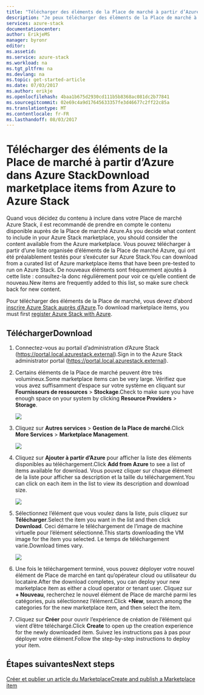 ```yaml
---
title: "Télécharger des éléments de la Place de marché à partir d’Azure | Microsoft Docs"
description: "Je peux télécharger des éléments de la Place de marché à partir d’Azure dans mon déploiement Azure Stack."
services: azure-stack
documentationcenter: 
author: ErikjeMS
manager: byronr
editor: 
ms.assetid: 
ms.service: azure-stack
ms.workload: na
ms.tgt_pltfrm: na
ms.devlang: na
ms.topic: get-started-article
ms.date: 07/03/2017
ms.author: erikje
ms.openlocfilehash: 4baa1b675d2930cd111b5b8368ac081dc2b77841
ms.sourcegitcommit: 02e69c4a9d17645633357fe3d46677c2ff22c85a
ms.translationtype: MT
ms.contentlocale: fr-FR
ms.lasthandoff: 08/03/2017
---
```

# <a name="download-marketplace-items-from-azure-to-azure-stack"></a><span data-ttu-id="9900e-103">Télécharger des éléments de la Place de marché à partir d’Azure dans Azure Stack</span><span class="sxs-lookup"><span data-stu-id="9900e-103">Download marketplace items from Azure to Azure Stack</span></span>

<span data-ttu-id="9900e-104">Quand vous décidez du contenu à inclure dans votre Place de marché Azure Stack, il est recommandé de prendre en compte le contenu disponible auprès de la Place de marché Azure.</span><span class="sxs-lookup"><span data-stu-id="9900e-104">As you decide what content to include in your Azure Stack marketplace, you should consider the content available from the Azure marketplace.</span></span> <span data-ttu-id="9900e-105">Vous pouvez télécharger à partir d’une liste organisée d’éléments de la Place de marché Azure, qui ont été préalablement testés pour s’exécuter sur Azure Stack.</span><span class="sxs-lookup"><span data-stu-id="9900e-105">You can download from a curated list of Azure marketplace items that have been pre-tested to run on Azure Stack.</span></span> <span data-ttu-id="9900e-106">De nouveaux éléments sont fréquemment ajoutés à cette liste : consultez-la donc régulièrement pour voir ce qu’elle contient de nouveau.</span><span class="sxs-lookup"><span data-stu-id="9900e-106">New items are frequently added to this list, so make sure check back for new content.</span></span>

<span data-ttu-id="9900e-107">Pour télécharger des éléments de la Place de marché, vous devez d’abord [inscrire Azure Stack auprès d’Azure](azure-stack-register.md).</span><span class="sxs-lookup"><span data-stu-id="9900e-107">To download marketplace items, you must first [register Azure Stack with Azure](azure-stack-register.md).</span></span> 

## <a name="download"></a><span data-ttu-id="9900e-108">Télécharger</span><span class="sxs-lookup"><span data-stu-id="9900e-108">Download</span></span>
1. <span data-ttu-id="9900e-109">Connectez-vous au portail d’administration d’Azure Stack (https://portal.local.azurestack.external).</span><span class="sxs-lookup"><span data-stu-id="9900e-109">Sign in to the Azure Stack administrator portal (https://portal.local.azurestack.external).</span></span>
2. <span data-ttu-id="9900e-110">Certains éléments de la Place de marché peuvent être très volumineux.</span><span class="sxs-lookup"><span data-stu-id="9900e-110">Some marketplace items can be very large.</span></span>  <span data-ttu-id="9900e-111">Vérifiez que vous avez suffisamment d’espace sur votre système en cliquant sur **Fournisseurs de ressources** > **Stockage**.</span><span class="sxs-lookup"><span data-stu-id="9900e-111">Check to make sure you have enough space on your system by clicking **Resource Providers** > **Storage**.</span></span>

    ![](media/azure-stack-download-azure-marketplace-item/image01.png)

3. <span data-ttu-id="9900e-112">Cliquez sur **Autres services** > **Gestion de la Place de marché**.</span><span class="sxs-lookup"><span data-stu-id="9900e-112">Click **More Services** > **Marketplace Management**.</span></span>

    ![](media/azure-stack-download-azure-marketplace-item/image02.png)

4. <span data-ttu-id="9900e-113">Cliquez sur **Ajouter à partir d’Azure** pour afficher la liste des éléments disponibles au téléchargement.</span><span class="sxs-lookup"><span data-stu-id="9900e-113">Click **Add from Azure** to see a list of items available for download.</span></span> <span data-ttu-id="9900e-114">Vous pouvez cliquer sur chaque élément de la liste pour afficher sa description et la taille du téléchargement.</span><span class="sxs-lookup"><span data-stu-id="9900e-114">You can click on each item in the list to view its description and download size.</span></span>

    ![](media/azure-stack-download-azure-marketplace-item/image03.png)

5. <span data-ttu-id="9900e-115">Sélectionnez l’élément que vous voulez dans la liste, puis cliquez sur **Télécharger**.</span><span class="sxs-lookup"><span data-stu-id="9900e-115">Select the item you want in the list and then click **Download**.</span></span> <span data-ttu-id="9900e-116">Ceci démarre le téléchargement de l’image de machine virtuelle pour l’élément sélectionné.</span><span class="sxs-lookup"><span data-stu-id="9900e-116">This starts downloading the VM image for the item you selected.</span></span> <span data-ttu-id="9900e-117">Le temps de téléchargement varie.</span><span class="sxs-lookup"><span data-stu-id="9900e-117">Download times vary.</span></span>

    ![](media/azure-stack-download-azure-marketplace-item/image04.png)

6. <span data-ttu-id="9900e-118">Une fois le téléchargement terminé, vous pouvez déployer votre nouvel élément de Place de marché en tant qu’opérateur cloud ou utilisateur du locataire.</span><span class="sxs-lookup"><span data-stu-id="9900e-118">After the download completes, you can deploy your new marketplace item as either a cloud operator or tenant user.</span></span> <span data-ttu-id="9900e-119">Cliquez sur **+ Nouveau**, recherchez le nouvel élément de Place de marché parmi les catégories, puis sélectionnez l’élément.</span><span class="sxs-lookup"><span data-stu-id="9900e-119">Click **+New**, search among the categories for the new marketplace item, and then select the item.</span></span>
7. <span data-ttu-id="9900e-120">Cliquez sur **Créer** pour ouvrir l’expérience de création de l’élément qui vient d’être téléchargé.</span><span class="sxs-lookup"><span data-stu-id="9900e-120">Click **Create** to open up the creation experience for the newly downloaded item.</span></span> <span data-ttu-id="9900e-121">Suivez les instructions pas à pas pour déployer votre élément.</span><span class="sxs-lookup"><span data-stu-id="9900e-121">Follow the step-by-step instructions to deploy your item.</span></span>

## <a name="next-steps"></a><span data-ttu-id="9900e-122">Étapes suivantes</span><span class="sxs-lookup"><span data-stu-id="9900e-122">Next steps</span></span>

[<span data-ttu-id="9900e-123">Créer et publier un article du Marketplace</span><span class="sxs-lookup"><span data-stu-id="9900e-123">Create and publish a Marketplace item</span></span>](azure-stack-create-and-publish-marketplace-item.md)
